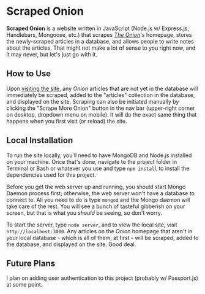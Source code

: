 # Scraped Onion

**Scraped Onion** is a website written in JavaScript (Node.js w/ Express.js, Handlebars, Mongoose, etc.) that scrapes _[The Onion](https://www.theonion.com)_'s homepage, stores the newly-scraped articles in a database, and allows people to write notes about the articles.  That might not make a lot of sense to you right now, and it may never, but let's just go with it.

## How to Use

Upon [visiting the site](https://scraped-onion.herokuapp.com), any _Onion_ articles that are not yet in the database will immediately be scraped, added to the "articles" collection in the database, and displayed on the site. Scraping can also be initiated manually by clicking the "Scrape More Onion" button in the nav bar (upper-right corner on desktop, dropdown menu on mobile).  It will do the exact same thing that happens when you first visit (or reload) the site.

## Local Installation

To run the site locally, you'll need to have MongoDB and Node.js installed on your machine.  Once that's done, navigate to the project folder in Terminal or Bash or whatever you use and type `npm install` to install the dependencies used for this project.

Before you get the web server up and running, you should start Mongo Daemon process first; otherwise, the web server won't have a database to connect to. All you need to do is type `mongod` and the Mongo daemon will take care of the rest. You will see a bunch of tasteful gibberish on your screen, but that is what you _should_ be seeing, so don't worry.

To start the server, type `node server`, and to view the local site, visit `http://localhost:3000`. Any articles on the _Onion_ homepage that aren't in your local database - which is all of them, at first - will be scraped, added to the database, and displayed on the site.  Good deal.

## Future Plans

I plan on adding user authentication to this project (probably w/ Passport.js) at some point.

